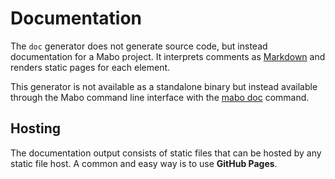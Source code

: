 # Documentation

The `doc` generator does not generate source code, but instead documentation for a Mabo project. It interprets comments as [Markdown](https://daringfireball.net/projects/markdown/) and renders static pages for each element.

This generator is not available as a standalone binary but instead available through the Mabo command line interface with the [mabo doc](../cli/doc) command.

## Hosting

The documentation output consists of static files that can be hosted by any static file host. A common and easy way is to use **GitHub Pages**.
